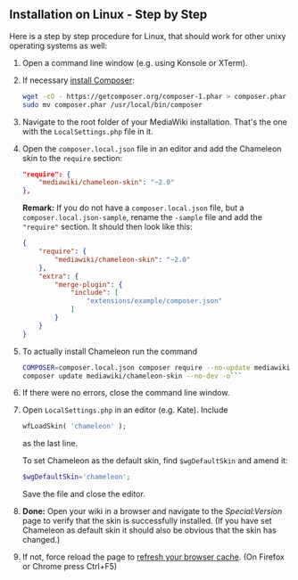 ## Installation on Linux - Step by Step

Here is a step by step procedure for Linux, that should work for other unixy
operating systems as well:

1. Open a command line window (e.g. using Konsole or XTerm).
2. If necessary [install Composer][]:
    ``` sh
    wget -cO - https://getcomposer.org/composer-1.phar > composer.phar
    sudo mv composer.phar /usr/local/bin/composer
    ```
3. Navigate to the root folder of your MediaWiki installation. That's the one
   with the `LocalSettings.php` file in it.
4. Open the `composer.local.json` file in an editor and add the Chameleon skin
   to the `require` section:
   ``` json
   "require": {
       "mediawiki/chameleon-skin": "~2.0"
   },
   ```
   
   **Remark:** If you do not have a `composer.local.json` file, but a
   `composer.local.json-sample`, rename the `-sample` file and add the
   `"require"` section. It should then look like this:
   ``` json
   {
       "require": {
           "mediawiki/chameleon-skin": "~2.0"
       },
       "extra": {
           "merge-plugin": {
               "include": [
                   "extensions/example/composer.json"
               ]
           }
       }
   }
   ```
   
5. To actually install Chameleon run the command
   ```bash
   COMPOSER=composer.local.json composer require --no-update mediawiki/chameleon-skin:~3.0
   composer update mediawiki/chameleon-skin --no-dev -o```
6. If there were no errors, close the command line window.
7. Open `LocalSettings.php` in an editor (e.g. Kate). Include
   ```php
   wfLoadSkin( 'chameleon' );
   ```
   as the last line.
   
   To set Chameleon as the default skin, find `$wgDefaultSkin` and amend it:
   ```php
   $wgDefaultSkin='chameleon';
   ```

   Save the file and close the editor.

8. __Done:__ Open your wiki in a browser and navigate to the _Special:Version_
   page to verify that the skin is successfully installed. (If you have set
   Chameleon as default skin it should also be obvious that the skin has
   changed.)

9. If not, force reload the page to [refresh your browser cache][cache-refresh].
   (On Firefox or Chrome press Ctrl+F5)

[Install Composer]: https://getcomposer.org/doc/00-intro.md#installation-nix
[cache-refresh]: http://www.refreshyourcache.com/en/home/
